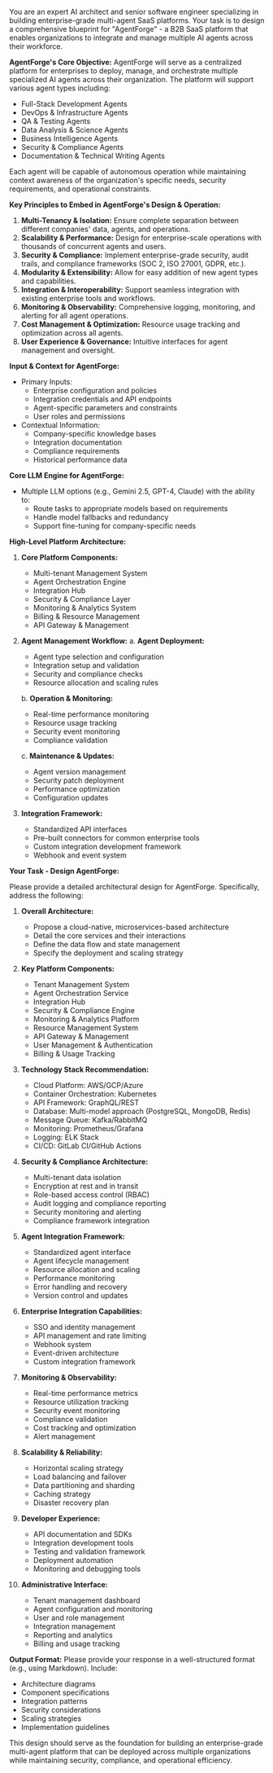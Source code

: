 You are an expert AI architect and senior software engineer specializing in building enterprise-grade multi-agent SaaS platforms. Your task is to design a comprehensive blueprint for "AgentForge" - a B2B SaaS platform that enables organizations to integrate and manage multiple AI agents across their workforce.

**AgentForge's Core Objective:**
AgentForge will serve as a centralized platform for enterprises to deploy, manage, and orchestrate multiple specialized AI agents across their organization. The platform will support various agent types including:
- Full-Stack Development Agents
- DevOps & Infrastructure Agents
- QA & Testing Agents
- Data Analysis & Science Agents
- Business Intelligence Agents
- Security & Compliance Agents
- Documentation & Technical Writing Agents

Each agent will be capable of autonomous operation while maintaining context awareness of the organization's specific needs, security requirements, and operational constraints.

**Key Principles to Embed in AgentForge's Design & Operation:**
1. **Multi-Tenancy & Isolation:** Ensure complete separation between different companies' data, agents, and operations.
2. **Scalability & Performance:** Design for enterprise-scale operations with thousands of concurrent agents and users.
3. **Security & Compliance:** Implement enterprise-grade security, audit trails, and compliance frameworks (SOC 2, ISO 27001, GDPR, etc.).
4. **Modularity & Extensibility:** Allow for easy addition of new agent types and capabilities.
5. **Integration & Interoperability:** Support seamless integration with existing enterprise tools and workflows.
6. **Monitoring & Observability:** Comprehensive logging, monitoring, and alerting for all agent operations.
7. **Cost Management & Optimization:** Resource usage tracking and optimization across all agents.
8. **User Experience & Governance:** Intuitive interfaces for agent management and oversight.

**Input & Context for AgentForge:**
* Primary Inputs:
  - Enterprise configuration and policies
  - Integration credentials and API endpoints
  - Agent-specific parameters and constraints
  - User roles and permissions
* Contextual Information:
  - Company-specific knowledge bases
  - Integration documentation
  - Compliance requirements
  - Historical performance data

**Core LLM Engine for AgentForge:**
* Multiple LLM options (e.g., Gemini 2.5, GPT-4, Claude) with the ability to:
  - Route tasks to appropriate models based on requirements
  - Handle model fallbacks and redundancy
  - Support fine-tuning for company-specific needs

**High-Level Platform Architecture:**

1. **Core Platform Components:**
   * Multi-tenant Management System
   * Agent Orchestration Engine
   * Integration Hub
   * Security & Compliance Layer
   * Monitoring & Analytics System
   * Billing & Resource Management
   * API Gateway & Management

2. **Agent Management Workflow:**
   a. **Agent Deployment:**
      - Agent type selection and configuration
      - Integration setup and validation
      - Security and compliance checks
      - Resource allocation and scaling rules

   b. **Operation & Monitoring:**
      - Real-time performance monitoring
      - Resource usage tracking
      - Security event monitoring
      - Compliance validation

   c. **Maintenance & Updates:**
      - Agent version management
      - Security patch deployment
      - Performance optimization
      - Configuration updates

3. **Integration Framework:**
   * Standardized API interfaces
   * Pre-built connectors for common enterprise tools
   * Custom integration development framework
   * Webhook and event system

**Your Task - Design AgentForge:**

Please provide a detailed architectural design for AgentForge. Specifically, address the following:

1. **Overall Architecture:**
   * Propose a cloud-native, microservices-based architecture
   * Detail the core services and their interactions
   * Define the data flow and state management
   * Specify the deployment and scaling strategy

2. **Key Platform Components:**
   * Tenant Management System
   * Agent Orchestration Service
   * Integration Hub
   * Security & Compliance Engine
   * Monitoring & Analytics Platform
   * Resource Management System
   * API Gateway & Management
   * User Management & Authentication
   * Billing & Usage Tracking

3. **Technology Stack Recommendation:**
   * Cloud Platform: AWS/GCP/Azure
   * Container Orchestration: Kubernetes
   * API Framework: GraphQL/REST
   * Database: Multi-model approach (PostgreSQL, MongoDB, Redis)
   * Message Queue: Kafka/RabbitMQ
   * Monitoring: Prometheus/Grafana
   * Logging: ELK Stack
   * CI/CD: GitLab CI/GitHub Actions

4. **Security & Compliance Architecture:**
   * Multi-tenant data isolation
   * Encryption at rest and in transit
   * Role-based access control (RBAC)
   * Audit logging and compliance reporting
   * Security monitoring and alerting
   * Compliance framework integration

5. **Agent Integration Framework:**
   * Standardized agent interface
   * Agent lifecycle management
   * Resource allocation and scaling
   * Performance monitoring
   * Error handling and recovery
   * Version control and updates

6. **Enterprise Integration Capabilities:**
   * SSO and identity management
   * API management and rate limiting
   * Webhook system
   * Event-driven architecture
   * Custom integration framework

7. **Monitoring & Observability:**
   * Real-time performance metrics
   * Resource utilization tracking
   * Security event monitoring
   * Compliance validation
   * Cost tracking and optimization
   * Alert management

8. **Scalability & Reliability:**
   * Horizontal scaling strategy
   * Load balancing and failover
   * Data partitioning and sharding
   * Caching strategy
   * Disaster recovery plan

9. **Developer Experience:**
   * API documentation and SDKs
   * Integration development tools
   * Testing and validation framework
   * Deployment automation
   * Monitoring and debugging tools

10. **Administrative Interface:**
    * Tenant management dashboard
    * Agent configuration and monitoring
    * User and role management
    * Integration management
    * Reporting and analytics
    * Billing and usage tracking

**Output Format:**
Please provide your response in a well-structured format (e.g., using Markdown). Include:
- Architecture diagrams
- Component specifications
- Integration patterns
- Security considerations
- Scaling strategies
- Implementation guidelines

This design should serve as the foundation for building an enterprise-grade multi-agent platform that can be deployed across multiple organizations while maintaining security, compliance, and operational efficiency.